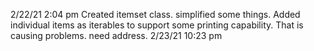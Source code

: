 2/22/21 2:04 pm
Created itemset class. simplified some things. Added individual items as iterables to support some printing capability. That is causing problems. need address.
2/23/21 10:23 pm
